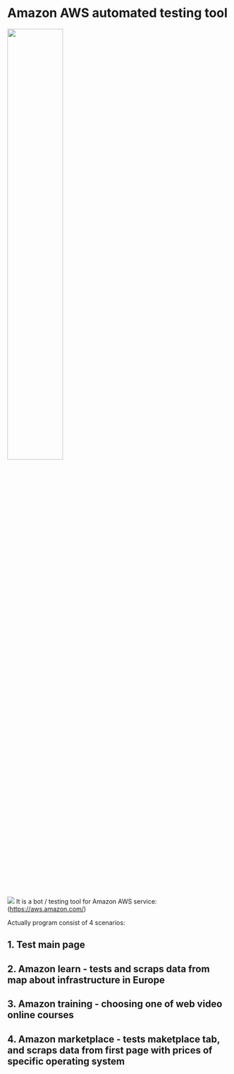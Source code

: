 # Amazon AWS automated testing tool

<img src="https://a0.awsstatic.com/libra-css/images/logos/aws_logo_smile_1200x630.png" width=50% height=50%>

![](https://www.freeiconspng.com/img/41459)
It is a bot / testing tool for Amazon AWS service:
(https://aws.amazon.com/)

Actually program consist of 4 scenarios:
## 1. Test main page
## 2. Amazon learn - tests and scraps data from map about infrastructure in Europe
## 3. Amazon training - choosing one of web video online courses
## 4. Amazon marketplace - tests maketplace tab, and scraps data from first page with prices of specific operating system
